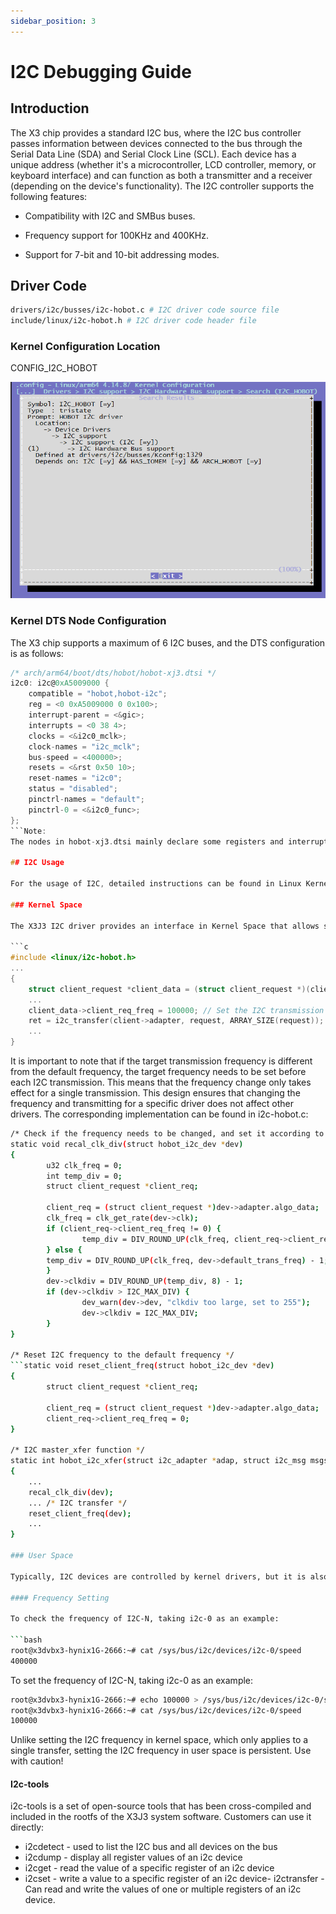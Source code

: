```yaml
---
sidebar_position: 3
---
```

# I2C Debugging Guide

## Introduction

The X3 chip provides a standard I2C bus, where the I2C bus controller passes information between devices connected to the bus through the Serial Data Line (SDA) and Serial Clock Line (SCL). Each device has a unique address (whether it's a microcontroller, LCD controller, memory, or keyboard interface) and can function as both a transmitter and a receiver (depending on the device's functionality). The I2C controller supports the following features:

-   Compatibility with I2C and SMBus buses.

-   Frequency support for 100KHz and 400KHz.

-   Support for 7-bit and 10-bit addressing modes.

## Driver Code

```bash
drivers/i2c/busses/i2c-hobot.c # I2C driver code source file
include/linux/i2c-hobot.h # I2C driver code header file
```

### Kernel Configuration Location

CONFIG_I2C_HOBOT

![image-20220321230754098](./image/driver_develop_guide/image-20220321230754098.png)

### Kernel DTS Node Configuration

The X3 chip supports a maximum of 6 I2C buses, and the DTS configuration is as follows:

```c
/* arch/arm64/boot/dts/hobot/hobot-xj3.dtsi */
i2c0: i2c@0xA5009000 {
    compatible = "hobot,hobot-i2c";
    reg = <0 0xA5009000 0 0x100>;
    interrupt-parent = <&gic>;
    interrupts = <0 38 4>;
    clocks = <&i2c0_mclk>;
    clock-names = "i2c_mclk";
    bus-speed = <400000>;
    resets = <&rst 0x50 10>;
    reset-names = "i2c0";
    status = "disabled";
    pinctrl-names = "default";
    pinctrl-0 = <&i2c0_func>;
};
```Note: 
The nodes in hobot-xj3.dtsi mainly declare some registers and interrupts resources, which are common features of the soc and are not specific to a particular circuit board. In general, they do not need to be modified.

## I2C Usage

For the usage of I2C, detailed instructions can be found in Linux Kernel's Documentation/i2c directory. This document mainly lists the special parts of the X3J3 I2C driver interface.

### Kernel Space

The X3J3 I2C driver provides an interface in Kernel Space that allows setting the I2C transmission frequency. Here is an example of usage:

```c
#include <linux/i2c-hobot.h>
...
{
    struct client_request *client_data = (struct client_request *)(client->adapter->algo_data);
    ...
    client_data->client_req_freq = 100000; // Set the I2C transmission frequency to 100k
    ret = i2c_transfer(client->adapter, request, ARRAY_SIZE(request));
    ...
}
```

It is important to note that if the target transmission frequency is different from the default frequency, the target frequency needs to be set before each I2C transmission. This means that the frequency change only takes effect for a single transmission. This design ensures that changing the frequency and transmitting for a specific driver does not affect other drivers. The corresponding implementation can be found in i2c-hobot.c:

```bash
/* Check if the frequency needs to be changed, and set it according to the target frequency */
static void recal_clk_div(struct hobot_i2c_dev *dev)
{
        u32 clk_freq = 0;
        int temp_div = 0;
        struct client_request *client_req;

        client_req = (struct client_request *)dev->adapter.algo_data;
        clk_freq = clk_get_rate(dev->clk);
        if (client_req->client_req_freq != 0) {
                temp_div = DIV_ROUND_UP(clk_freq, client_req->client_req_freq) - 1;
        } else {
        temp_div = DIV_ROUND_UP(clk_freq, dev->default_trans_freq) - 1;
        }
        dev->clkdiv = DIV_ROUND_UP(temp_div, 8) - 1;
        if (dev->clkdiv > I2C_MAX_DIV) {
                dev_warn(dev->dev, "clkdiv too large, set to 255");
                dev->clkdiv = I2C_MAX_DIV;
        }
}

/* Reset I2C frequency to the default frequency */
```static void reset_client_freq(struct hobot_i2c_dev *dev)
{
        struct client_request *client_req;

        client_req = (struct client_request *)dev->adapter.algo_data;
        client_req->client_req_freq = 0;
}

/* I2C master_xfer function */
static int hobot_i2c_xfer(struct i2c_adapter *adap, struct i2c_msg msgs[], int num)
{
    ...
    recal_clk_div(dev);
    ... /* I2C transfer */
    reset_client_freq(dev);
    ...
}

### User Space

Typically, I2C devices are controlled by kernel drivers, but it is also possible to access all devices on the bus from user space using the /dev/i2c-%d interface. Detailed information can be found in the Documentation/i2c/dev-interface document in the kernel.

#### Frequency Setting

To check the frequency of I2C-N, taking i2c-0 as an example:

```bash
root@x3dvbx3-hynix1G-2666:~# cat /sys/bus/i2c/devices/i2c-0/speed
400000
```

To set the frequency of I2C-N, taking i2c-0 as an example:

```bash
root@x3dvbx3-hynix1G-2666:~# echo 100000 > /sys/bus/i2c/devices/i2c-0/speed
root@x3dvbx3-hynix1G-2666:~# cat /sys/bus/i2c/devices/i2c-0/speed
100000
```

Unlike setting the I2C frequency in kernel space, which only applies to a single transfer, setting the I2C frequency in user space is persistent. Use with caution!

#### I2c-tools

i2c-tools is a set of open-source tools that has been cross-compiled and included in the rootfs of the X3J3 system software. Customers can use it directly:

-   i2cdetect - used to list the I2C bus and all devices on the bus
-   i2cdump - display all register values of an i2c device
-   i2cget - read the value of a specific register of an i2c device
-   i2cset - write a value to a specific register of an i2c device- i2ctransfer - Can read and write the values of one or multiple registers of an i2c device.